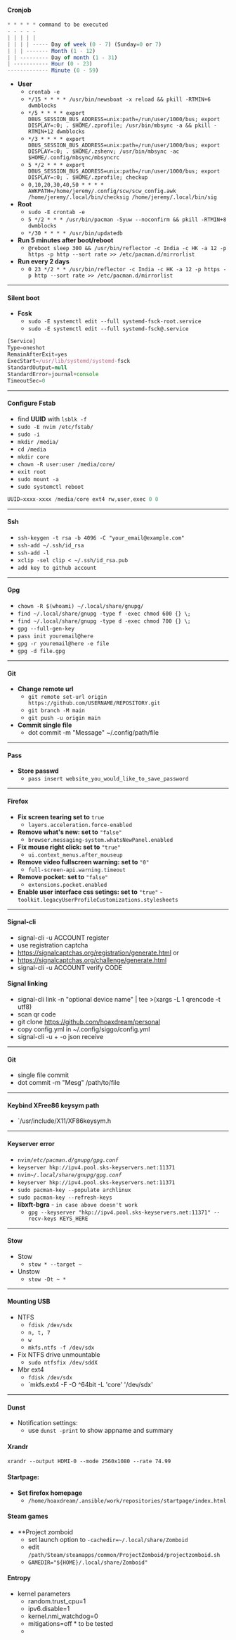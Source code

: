#### Cronjob
```javascript
* * * * * command to be executed
- - - - -
| | | | |
| | | | ----- Day of week (0 - 7) (Sunday=0 or 7)
| | | ------- Month (1 - 12)
| | --------- Day of month (1 - 31)
| ----------- Hour (0 - 23)
------------- Minute (0 - 59)
```
- **User**
  - `crontab -e`
  - `*/15 * * * * /usr/bin/newsboat -x reload && pkill -RTMIN+6 dwmblocks`
  - `*/5 * * * * export DBUS_SESSION_BUS_ADDRESS=unix:path=/run/user/1000/bus; export DISPLAY=:0; . $HOME/.zprofile; /usr/bin/mbsync -a && pkill -RTMIN+12 dwmblocks`
  - `*/3 * * * * export DBUS_SESSION_BUS_ADDRESS=unix:path=/run/user/1000/bus; export DISPLAY=:0; . $HOME/.zshenv; /usr/bin/mbsync -ac $HOME/.config/mbsync/mbsyncrc`
  - `5 */2 * * * export DBUS_SESSION_BUS_ADDRESS=unix:path=/run/user/1000/bus; export DISPLAY=:0; . $HOME/.zprofile; checkup`
  - `0,10,20,30,40,50 * * * *   AWKPATH=/home/jeremy/.config/scw/scw_config.awk /home/jeremy/.local/bin/checksig /home/jeremy/.local/bin/sig`
- **Root**
  - `sudo -E crontab -e`
  - `5 */2 * * * /usr/bin/pacman -Syuw --noconfirm && pkill -RTMIN+8 dwmblocks`
  - `*/30 * * * * /usr/bin/updatedb`
- **Run 5 minutes after boot/reboot**
  - `@reboot sleep 300 && /usr/bin/reflector -c India -c HK -a 12 -p https -p http --sort rate >> /etc/pacman.d/mirrorlist`
- **Run every 2 days**
  - `0 23 */2 * * /usr/bin/reflector -c India -c HK -a 12 -p https -p http --sort rate >> /etc/pacman.d/mirrorlist`
---
#### Silent boot
- **Fcsk**
  - `sudo -E systemctl edit --full systemd-fsck-root.service`
  - `sudo -E systemctl edit --full systemd-fsck@.service`
```javascript
[Service]
Type=oneshot
RemainAfterExit=yes
ExecStart=/usr/lib/systemd/systemd-fsck
StandardOutput=null
StandardError=journal+console
TimeoutSec=0
```
---
#### Configure Fstab
  - find **UUID** with `lsblk -f`
  - `sudo -E nvim /etc/fstab/`
  - `sudo -i`
  - `mkdir /media/`
  - `cd /media`
  - `mkdir core`
  - `chown -R user:user /media/core/`
  - `exit root`
  - `sudo mount -a`
  - `sudo systemctl reboot`
```javascript
UUID=xxxx-xxxx /media/core ext4 rw,user,exec 0 0
```
---
#### Ssh
  - `ssh-keygen -t rsa -b 4096 -C "your_email@example.com"`
  - `ssh-add ~/.ssh/id_rsa`
  - `ssh-add -l`
  - `xclip -sel clip < ~/.ssh/id_rsa.pub`
  - `add key to github account`
---
#### Gpg
  - `chown -R $(whoami) ~/.local/share/gnupg/`
  - `find ~/.local/share/gnupg -type f -exec chmod 600 {} \;`
  - `find ~/.local/share/gnupg -type d -exec chmod 700 {} \;`
  - `gpg --full-gen-key`
  - `pass init youremail@here`
  - `gpg -r youremail@here -e file`
  - `gpg -d file.gpg`
---
#### Git
  - **Change remote url**
    - `git remote set-url origin https://github.com/USERNAME/REPOSITORY.git`
    - `git branch -M main`
    - `git push -u origin main`
  - **Commit single file**
    - dot commit -m "Message" ~/.config/path/file
---
#### Pass
  - **Store passwd**
    - `pass insert website_you_would_like_to_save_password`
---
#### Firefox
- **Fix screen tearing set to** `true`
  - `layers.acceleration.force-enabled`
- **Remove what's new: set to** `"false"`
  - `browser.messaging-system.whatsNewPanel.enabled`
- **Fix mouse right click:  set to** `"true"`
  - `ui.context_menus.after_mouseup`
- **Remove video fullscreen warning: set to** `"0"`
  - `full-screen-api.warning.timeout`
- **Remove pocket: set to** `"false"`
  - `extensions.pocket.enabled`
- **Enable user interface css setings: set to** `"true"`
  -`toolkit.legacyUserProfileCustomizations.stylesheets`
---
#### Signal-cli
- signal-cli -u ACCOUNT register
- use registration captcha
- https://signalcaptchas.org/registration/generate.html or
- https://signalcaptchas.org/challenge/generate.html
- signal-cli -u ACCOUNT verify CODE
#### Signal linking
- signal-cli link -n "optional device name" | tee >(xargs -L 1 qrencode -t utf8)
- scan qr code
- git clone https://github.com/hoaxdream/personal
- copy config.yml in ~/.config/siggo/config.yml
- signal-cli -u +<yourphonenumber> -o json receive
---
#### Git
- single file commit
- dot commit -m "Mesg" /path/to/file
---
#### Keybind XFree86 keysym path
- `/usr/include/X11/XF86keysym.h
---
#### Keyserver error
  - `nvim`_`/etc/pacman.d/gnupg/gpg.conf`_
  - `keyserver hkp://ipv4.pool.sks-keyservers.net:11371`
  - `nvim`_`~/.local/share/gnupg/gpg.conf`_
  - `keyserver hkp://ipv4.pool.sks-keyservers.net:11371`
  - `sudo pacman-key --populate archlinux`
  - `sudo pacman-key --refresh-keys`
- **libxft-bgra** - `in case above doesn't work`
  - `gpg --keyserver "hkp://ipv4.pool.sks-keyservers.net:11371" --recv-keys KEYS_HERE`
---
#### Stow
- Stow
  - `stow * --target ~`
- Unstow
  - `stow -Dt ~ *`
---
#### Mounting USB
- NTFS
  - `fdisk /dev/sdx`
  - `n, t, 7`
  - `w`
  - `mkfs.ntfs -f /dev/sdx`
- Fix NTFS drive unmountable
  - `sudo ntfsfix /dev/sddX`
- Mbr ext4
  - `fdisk /dev/sdx`
  - `mkfs.ext4 -F -O ^64bit -L 'core' '/dev/sdx'
---
#### Dunst
- Notification settings:
  - use `dunst -print` to show appname and summary
#### Xrandr
```
xrandr --output HDMI-0 --mode 2560x1080 --rate 74.99
```
#### Startpage:
  - **Set firefox homepage**
    - `/home/hoaxdream/.ansible/work/repositories/startpage/index.html`
#### Steam games
  - **Project zomboid
    - set launch option to `-cachedir=~/.local/share/Zomboid`
    - edit `/path/Steam/steamapps/common/ProjectZomboid/projectzomboid.sh`
    - `GAMEDIR="${HOME}/.local/share/Zomboid"`
#### Entropy
- kernel parameters
  - random.trust_cpu=1
  - ipv6.disable=1
  - kernel.nmi_watchdog=0
  - mitigations=off * to be tested
  - 
